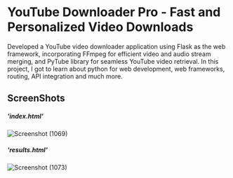 # YouTube Downloader Pro - Fast and Personalized Video Downloads

Developed a YouTube video downloader application using Flask as the web framework, incorporating FFmpeg for efficient video and audio stream merging, and PyTube library for seamless YouTube video retrieval. 
In this project, I got to learn about python for web development, web frameworks, routing, API integration and much more.

## ScreenShots


##### 'index.html'

![Screenshot (1069)](https://github.com/skpawtekar/YTDPro/assets/110728385/6923d1da-fcc5-48c1-9aa0-c0481282be81)




##### 'results.html'

![Screenshot (1073)](https://github.com/skpawtekar/YTDPro/assets/110728385/07fc2964-2e38-4270-a62c-a00317f0447e)
